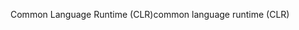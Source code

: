 <span data-ttu-id="09fa5-101">Common Language Runtime (CLR)</span><span class="sxs-lookup"><span data-stu-id="09fa5-101">common language runtime (CLR)</span></span>